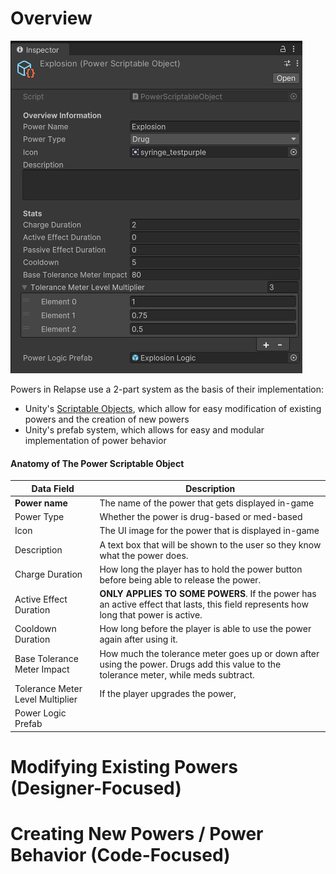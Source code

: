 # Overview

![Explosion Power Example](<../../_META/Attachments/Pasted image 20241008131156.png>)

Powers in Relapse use a 2-part system as the basis of their implementation:

- Unity's [Scriptable Objects](https://docs.unity3d.com/Manual/class-ScriptableObject.html), which allow for easy modification of existing powers and the creation of new powers
- Unity's prefab system, which allows for easy and modular implementation of power behavior

#### Anatomy of The Power Scriptable Object

| Data Field                       | Description                                                                                                                           |
| -------------------------------- | ------------------------------------------------------------------------------------------------------------------------------------- |
| **Power name**                   | The name of the power that gets displayed in-game                                                                                     |
| Power Type                       | Whether the power is drug-based or med-based                                                                                          |
| Icon                             | The UI image for the power that is displayed in-game                                                                                  |
| Description                      | A text box that will be shown to the user so they know what the power does.                                                           |
| Charge Duration                  | How long the player has to hold the power button before being able to release the power.                                              |
| Active Effect Duration           | **ONLY APPLIES TO SOME POWERS**. If the power has an active effect that lasts, this field represents how long that power is active.   |
| Cooldown Duration                | How long before the player is able to use the power again after using it.                                                             |
| Base Tolerance Meter Impact      | How much the tolerance meter goes up or down after using the power. Drugs add this value to the tolerance meter, while meds subtract. |
| Tolerance Meter Level Multiplier | If the player upgrades the power,                                                                                                     |
| Power Logic Prefab               |                                                                                                                                       |

# Modifying Existing Powers (Designer-Focused)

# Creating New Powers / Power Behavior (Code-Focused)
